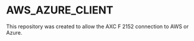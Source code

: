 # AWS_AZURE_CLIENT
This repository was created to allow the AXC F 2152 connection to AWS or Azure. 
